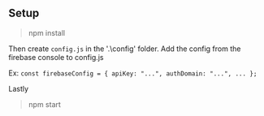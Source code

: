 ## Setup

> npm install

Then create `config.js` in the '.\config' folder.
Add the config from the firebase console to config.js

Ex:
`
const firebaseConfig = {
  apiKey: "...",
  authDomain: "...",
  ...
};
`

Lastly
>npm start